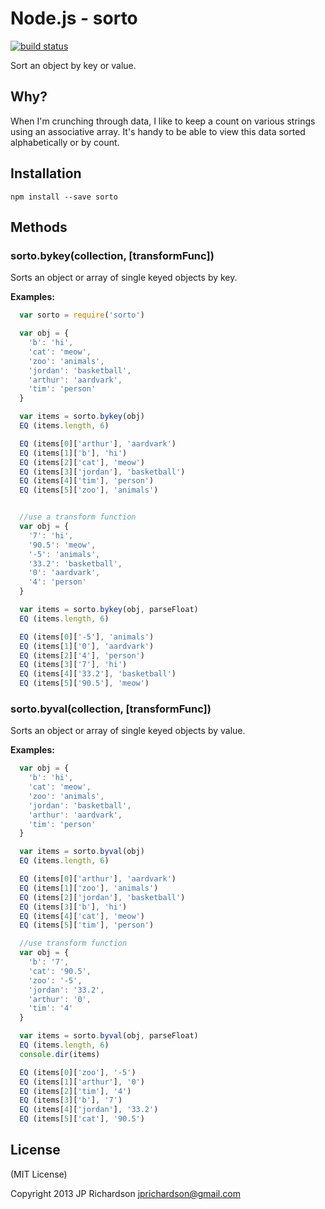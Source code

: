 
Node.js - sorto
================

[![build status](https://secure.travis-ci.org/jprichardson/node-sorto.png)](http://travis-ci.org/jprichardson/node-sorto)

Sort an object by key or value.


Why?
----

When I'm crunching through data, I like to keep a count on various strings using an associative array. It's handy to be able to view this data sorted alphabetically or by count.




Installation
------------

    npm install --save sorto



Methods
-------

### sorto.bykey(collection, [transformFunc])

Sorts an object or array of single keyed objects by key.

**Examples:**

```js
  var sorto = require('sorto')

  var obj = {
    'b': 'hi',
    'cat': 'meow',
    'zoo': 'animals',
    'jordan': 'basketball',
    'arthur': 'aardvark',
    'tim': 'person'
  }

  var items = sorto.bykey(obj)
  EQ (items.length, 6)

  EQ (items[0]['arthur'], 'aardvark')
  EQ (items[1]['b'], 'hi')
  EQ (items[2]['cat'], 'meow')
  EQ (items[3]['jordan'], 'basketball')
  EQ (items[4]['tim'], 'person')
  EQ (items[5]['zoo'], 'animals')


  //use a transform function
  var obj = {
    '7': 'hi',
    '90.5': 'meow',
    '-5': 'animals',
    '33.2': 'basketball',
    '0': 'aardvark',
    '4': 'person'
  }

  var items = sorto.bykey(obj, parseFloat)
  EQ (items.length, 6)

  EQ (items[0]['-5'], 'animals')
  EQ (items[1]['0'], 'aardvark')
  EQ (items[2]['4'], 'person')
  EQ (items[3]['7'], 'hi')
  EQ (items[4]['33.2'], 'basketball')
  EQ (items[5]['90.5'], 'meow')
```


### sorto.byval(collection, [transformFunc])

Sorts an object or array of single keyed objects by value.

**Examples:**

```js
  var obj = {
    'b': 'hi',
    'cat': 'meow',
    'zoo': 'animals',
    'jordan': 'basketball',
    'arthur': 'aardvark',
    'tim': 'person'
  }

  var items = sorto.byval(obj)
  EQ (items.length, 6)

  EQ (items[0]['arthur'], 'aardvark')
  EQ (items[1]['zoo'], 'animals')
  EQ (items[2]['jordan'], 'basketball')
  EQ (items[3]['b'], 'hi')
  EQ (items[4]['cat'], 'meow')
  EQ (items[5]['tim'], 'person')

  //use transform function
  var obj = {
    'b': '7',
    'cat': '90.5',
    'zoo': '-5',
    'jordan': '33.2',
    'arthur': '0',
    'tim': '4'
  }

  var items = sorto.byval(obj, parseFloat)
  EQ (items.length, 6)
  console.dir(items)

  EQ (items[0]['zoo'], '-5')
  EQ (items[1]['arthur'], '0')
  EQ (items[2]['tim'], '4')
  EQ (items[3]['b'], '7')
  EQ (items[4]['jordan'], '33.2')
  EQ (items[5]['cat'], '90.5')
```


License
-------

(MIT License)

Copyright 2013 JP Richardson  <jprichardson@gmail.com>






